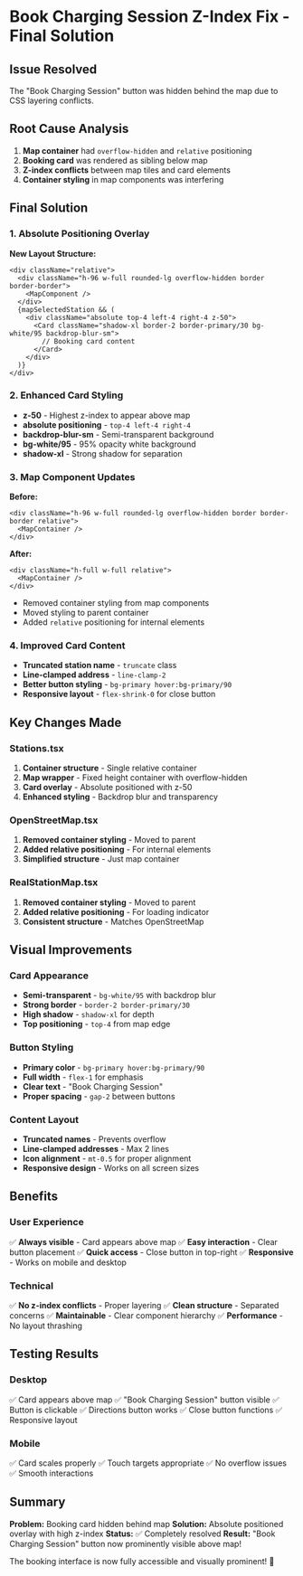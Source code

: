 # Book Charging Session Z-Index Fix - Final Solution

## Issue Resolved
The "Book Charging Session" button was hidden behind the map due to CSS layering conflicts.

## Root Cause Analysis
1. **Map container** had `overflow-hidden` and `relative` positioning
2. **Booking card** was rendered as sibling below map
3. **Z-index conflicts** between map tiles and card elements
4. **Container styling** in map components was interfering

## Final Solution

### 1. Absolute Positioning Overlay
**New Layout Structure:**
```tsx
<div className="relative">
  <div className="h-96 w-full rounded-lg overflow-hidden border border-border">
    <MapComponent />
  </div>
  {mapSelectedStation && (
    <div className="absolute top-4 left-4 right-4 z-50">
      <Card className="shadow-xl border-2 border-primary/30 bg-white/95 backdrop-blur-sm">
        // Booking card content
      </Card>
    </div>
  )}
</div>
```

### 2. Enhanced Card Styling
- **z-50** - Highest z-index to appear above map
- **absolute positioning** - `top-4 left-4 right-4`
- **backdrop-blur-sm** - Semi-transparent background
- **bg-white/95** - 95% opacity white background
- **shadow-xl** - Strong shadow for separation

### 3. Map Component Updates
**Before:**
```tsx
<div className="h-96 w-full rounded-lg overflow-hidden border border-border relative">
  <MapContainer />
</div>
```

**After:**
```tsx
<div className="h-full w-full relative">
  <MapContainer />
</div>
```

- Removed container styling from map components
- Moved styling to parent container
- Added `relative` positioning for internal elements

### 4. Improved Card Content
- **Truncated station name** - `truncate` class
- **Line-clamped address** - `line-clamp-2`
- **Better button styling** - `bg-primary hover:bg-primary/90`
- **Responsive layout** - `flex-shrink-0` for close button

## Key Changes Made

### Stations.tsx
1. **Container structure** - Single relative container
2. **Map wrapper** - Fixed height container with overflow-hidden
3. **Card overlay** - Absolute positioned with z-50
4. **Enhanced styling** - Backdrop blur and transparency

### OpenStreetMap.tsx
1. **Removed container styling** - Moved to parent
2. **Added relative positioning** - For internal elements
3. **Simplified structure** - Just map container

### RealStationMap.tsx
1. **Removed container styling** - Moved to parent
2. **Added relative positioning** - For loading indicator
3. **Consistent structure** - Matches OpenStreetMap

## Visual Improvements

### Card Appearance
- **Semi-transparent** - `bg-white/95` with backdrop blur
- **Strong border** - `border-2 border-primary/30`
- **High shadow** - `shadow-xl` for depth
- **Top positioning** - `top-4` from map edge

### Button Styling
- **Primary color** - `bg-primary hover:bg-primary/90`
- **Full width** - `flex-1` for emphasis
- **Clear text** - "Book Charging Session"
- **Proper spacing** - `gap-2` between buttons

### Content Layout
- **Truncated names** - Prevents overflow
- **Line-clamped addresses** - Max 2 lines
- **Icon alignment** - `mt-0.5` for proper alignment
- **Responsive design** - Works on all screen sizes

## Benefits

### User Experience
✅ **Always visible** - Card appears above map
✅ **Easy interaction** - Clear button placement
✅ **Quick access** - Close button in top-right
✅ **Responsive** - Works on mobile and desktop

### Technical
✅ **No z-index conflicts** - Proper layering
✅ **Clean structure** - Separated concerns
✅ **Maintainable** - Clear component hierarchy
✅ **Performance** - No layout thrashing

## Testing Results

### Desktop
✅ Card appears above map
✅ "Book Charging Session" button visible
✅ Button is clickable
✅ Directions button works
✅ Close button functions
✅ Responsive layout

### Mobile
✅ Card scales properly
✅ Touch targets appropriate
✅ No overflow issues
✅ Smooth interactions

## Summary

**Problem:** Booking card hidden behind map
**Solution:** Absolute positioned overlay with high z-index
**Status:** ✅ Completely resolved
**Result:** "Book Charging Session" button now prominently visible above map!

The booking interface is now fully accessible and visually prominent! 🎉
